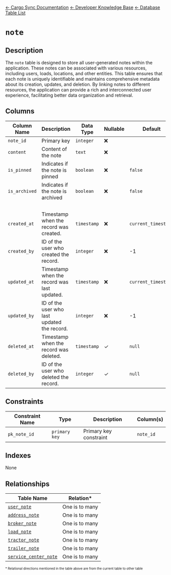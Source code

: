 [← Cargo Sync Documentation](../../../../readme.md) [← Developer Knowledge Base](../../readme.md) [← Database Table List](../database-design.md)

# `note`

## Description
The `note` table is designed to store all user-generated notes within the application. These notes can be associated with various resources, including users, loads, locations, and other entities. This table ensures that each note is uniquely identifiable and maintains comprehensive metadata about its creation, updates, and deletion. By linking notes to different resources, the application can provide a rich and interconnected user experience, facilitating better data organization and retrieval.


## Columns

|Column Name|Description|Data Type|Nullable|Default|
|-|-|-|-|-|
|`note_id`|Primary key|`integer`|❌||
|`content`|Content of the note|`text`|❌||
|`is_pinned`|Indicates if the note is pinned|`boolean`|❌|`false`|
|`is_archived`|Indicates if the note is archived|`boolean`|❌|`false`|
|&nbsp;|
|`created_at`|Timestamp when the record was created.|`timestamp`|❌|`current_timestamp`|
|`created_by`|ID of the user who created the record.|`integer`|❌|-1|
|`updated_at`|Timestamp when the record was last updated.|`timestamp`|❌|`current_timestamp`|
|`updated_by`|ID of the user who last updated the record.|`integer`|❌|-1|
|`deleted_at`|Timestamp when the record was deleted.|`timestamp`|✓|`null`|
|`deleted_by`|ID of the user who deleted the record.|`integer`|✓|`null`|

## Constraints

|Constraint Name|Type|Description|Column(s)|
|--|--|--|--|
|`pk_note_id`|`primary key`|Primary key constraint|`note_id`|

## Indexes

None

## Relationships

|Table Name|Relation*|
|-|-|
|[`user_note`](./user-note-table.md)|One is to many|
|[`address_note`](./address-note-table.md)|One is to many|
|[`broker_note`](./broker-note-table.md)|One is to many|
|[`load_note`](./load-note-table.md)|One is to many|
|[`tractor_note`](./tractor-note-table.md)|One is to many|
|[`trailer_note`](./trailer-note-table.md)|One is to many|
|[`service_center_note`](./service-center-note-table.md)|One is to many|

<span style="font-size:10px">\* Relational directions mentioned in the table above are from the current table to other table</span>